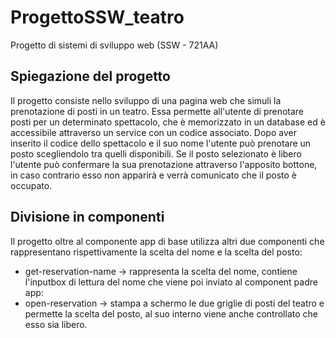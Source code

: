 # ProgettoSSW_teatro

Progetto di sistemi di sviluppo web (SSW - 721AA)

## Spiegazione del progetto

Il progetto consiste nello sviluppo di una pagina web che simuli la prenotazione di posti in un teatro.
Essa permette all'utente di prenotare posti per un determinato spettacolo, che è memorizzato in un database ed è accessibile attraverso un service con un codice associato.
Dopo aver inserito il codice dello spettacolo e il suo nome l'utente può prenotare un posto scegliendolo tra quelli disponibili. Se il posto selezionato è libero l'utente può confermare la sua prenotazione attraverso l'apposito bottone, in caso contrario esso non apparirà e verrà comunicato che il posto è occupato.

## Divisione in componenti

Il progetto oltre al componente app di base utilizza altri due componenti che rappresentano rispettivamente la scelta del nome e la scelta del posto:

- get-reservation-name -> rappresenta la scelta del nome, contiene l'inputbox di lettura del nome che viene poi inviato al component padre app:
- open-reservation -> stampa a schermo le due griglie di posti del teatro e permette la scelta del posto, al suo interno viene anche controllato che esso sia libero.
